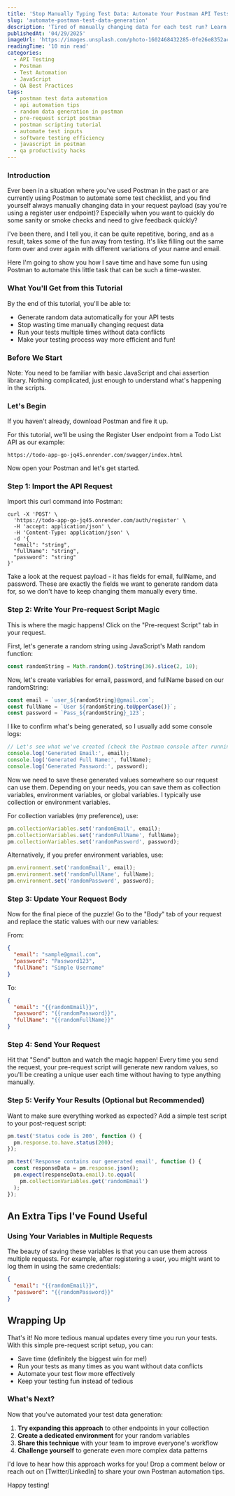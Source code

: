 ```yaml
---
title: 'Stop Manually Typing Test Data: Automate Your Postman API Tests Like a Pro'
slug: 'automate-postman-test-data-generation'
description: 'Tired of manually changing data for each test run? Learn how to generate random test data in Postman and make API testing fun again!'
publishedAt: '04/29/2025'
imageUrl: 'https://images.unsplash.com/photo-1602468432285-0fe26e8352ac?q=80&w=2070&auto=format&fit=crop&ixlib=rb-4.0.3&ixid=M3wxMjA3fDB8MHxwaG90by1wYWdlfHx8fGVufDB8fHx8fA%3D%3D'
readingTime: '10 min read'
categories:
  - API Testing
  - Postman
  - Test Automation
  - JavaScript
  - QA Best Practices
tags:
  - postman test data automation
  - api automation tips
  - random data generation in postman
  - pre-request script postman
  - postman scripting tutorial
  - automate test inputs
  - software testing efficiency
  - javascript in postman
  - qa productivity hacks
---
```


### Introduction

Ever been in a situation where you've used Postman in the past or are currently using Postman to automate some test checklist, and you find yourself always manually changing data in your request payload (say you're using a register user endpoint)? Especially when you want to quickly do some sanity or smoke checks and need to give feedback quickly?

I've been there, and I tell you, it can be quite repetitive, boring, and as a result, takes some of the fun away from testing. It's like filling out the same form over and over again with different variations of your name and email.

Here I'm going to show you how I save time and have some fun using Postman to automate this little task that can be such a time-waster.

### What You'll Get from this Tutorial

By the end of this tutorial, you'll be able to:

- Generate random data automatically for your API tests
- Stop wasting time manually changing request data
- Run your tests multiple times without data conflicts
- Make your testing process way more efficient and fun!

### Before We Start

Note: You need to be familiar with basic JavaScript and chai assertion library. Nothing complicated, just enough to understand what's happening in the scripts.

### Let's Begin

If you haven't already, download Postman and fire it up.

For this tutorial, we'll be using the Register User endpoint from a Todo List API as our example:

`https://todo-app-go-jq45.onrender.com/swagger/index.html`

Now open your Postman and let's get started.

### Step 1: Import the API Request

Import this curl command into Postman:

```
curl -X 'POST' \
  'https://todo-app-go-jq45.onrender.com/auth/register' \
  -H 'accept: application/json' \
  -H 'Content-Type: application/json' \
  -d '{
  "email": "string",
  "fullName": "string",
  "password": "string"
}'
```

Take a look at the request payload - it has fields for email, fullName, and password. These are exactly the fields we want to generate random data for, so we don't have to keep changing them manually every time.

### Step 2: Write Your Pre-request Script Magic

This is where the magic happens! Click on the "Pre-request Script" tab in your request.

First, let's generate a random string using JavaScript's Math random function:

```javascript
const randomString = Math.random().toString(36).slice(2, 10);
```

Now, let's create variables for email, password, and fullName based on our randomString:

```javascript
const email = `user_${randomString}@gmail.com`;
const fullName = `User ${randomString.toUpperCase()}`;
const password = `Pass_${randomString}_123`;
```

I like to confirm what's being generated, so I usually add some console logs:

```javascript
// Let's see what we've created (check the Postman console after running)
console.log('Generated Email:', email);
console.log('Generated Full Name:', fullName);
console.log('Generated Password:', password);
```

Now we need to save these generated values somewhere so our request can use them. Depending on your needs, you can save them as collection variables, environment variables, or global variables. I typically use collection or environment variables.

For collection variables (my preference), use:

```javascript
pm.collectionVariables.set('randomEmail', email);
pm.collectionVariables.set('randomFullName', fullName);
pm.collectionVariables.set('randomPassword', password);
```

Alternatively, if you prefer environment variables, use:

```javascript
pm.environment.set('randomEmail', email);
pm.environment.set('randomFullName', fullName);
pm.environment.set('randomPassword', password);
```

### Step 3: Update Your Request Body

Now for the final piece of the puzzle! Go to the "Body" tab of your request and replace the static values with our new variables:

From:

```json
{
  "email": "sample@gmail.com",
  "password": "Password123",
  "fullName": "Simple Username"
}
```

To:

```json
{
  "email": "{{randomEmail}}",
  "password": "{{randomPassword}}",
  "fullName": "{{randomFullName}}"
}
```

### Step 4: Send Your Request

Hit that "Send" button and watch the magic happen! Every time you send the request, your pre-request script will generate new random values, so you'll be creating a unique user each time without having to type anything manually.

### Step 5: Verify Your Results (Optional but Recommended)

Want to make sure everything worked as expected? Add a simple test script to your post-request script:

```javascript
pm.test('Status code is 200', function () {
  pm.response.to.have.status(200);
});

pm.test('Response contains our generated email', function () {
  const responseData = pm.response.json();
  pm.expect(responseData.email).to.equal(
    pm.collectionVariables.get('randomEmail')
  );
});
```

## An Extra Tips I've Found Useful

### Using Your Variables in Multiple Requests

The beauty of saving these variables is that you can use them across multiple requests. For example, after registering a user, you might want to log them in using the same credentials:

```json
{
  "email": "{{randomEmail}}",
  "password": "{{randomPassword}}"
}
```

## Wrapping Up

That's it! No more tedious manual updates every time you run your tests. With this simple pre-request script setup, you can:

- Save time (definitely the biggest win for me!)
- Run your tests as many times as you want without data conflicts
- Automate your test flow more effectively
- Keep your testing fun instead of tedious

### What's Next?

Now that you've automated your test data generation:

1. **Try expanding this approach** to other endpoints in your collection
2. **Create a dedicated environment** for your random variables
3. **Share this technique** with your team to improve everyone's workflow
4. **Challenge yourself** to generate even more complex data patterns

I'd love to hear how this approach works for you! Drop a comment below or reach out on [Twitter/LinkedIn] to share your own Postman automation tips.

Happy testing!

<!--
### What's Next?

Now that you've automated your test data generation:

1. **Try expanding this approach** to other endpoints in your collection
2. **Create a dedicated environment** for your random variables
3. **Share this technique** with your team to improve everyone's workflow
4. **Challenge yourself** to generate even more complex data patterns

I'd love to hear how this approach works for you! Drop a comment below or reach out on [Twitter/LinkedIn] to share your own Postman automation tips.

Happy testing!

## Common Issues and Solutions

### "My variable isn't being recognized"
- Check that you're using double curly braces: `{{variableName}}`
- Verify the variable scope (collection vs environment)
- Look for typos in variable names

### "I keep getting the same random values"
- Make sure your pre-request script runs before each request
- Check that you haven't accidentally disabled the pre-request script

### "I need to use the same random data across my collection"
- Save your variables at the collection level instead of request level
- Consider using a Postman environment for more persistent storage -->
